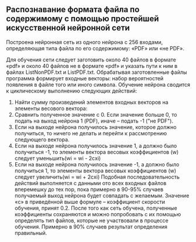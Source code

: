 Распознавание формата файла по содержимому с помощью простейшей искусственной нейронной сети
--------------------------------------------------------------------------------------------
Построена нейронная сеть из одного нейрона с 256 входами, определяющая типа файла по его содержимому: «PDF» или «не PDF». 

Для обучения сети следует заготовить около 40 файлов в формате «pdf» и около 40 файлов не в формате «pdf» и указать пути к ним в файлах ListNonPDF.txt и ListPDF.txt. Обрабатывая заготовленные файлы программа формирует входные векторы: набор вероятностей появления в файле того или иного символа. Обучение нейрона сводится к циклическому выполнению следующих действий:
1. Найти сумму произведений элементов входных векторов на элементы весового вектора:
2. Сравнить полученное значение с 0. Если значение больше 0, то подать на выход нейрона 1 (PDF), иначе – подать -1 ("не PDF").
3. Если на выходе нейрона получилось значение, которое должно получиться, то ничего не делать и перейти к рассмотрению следующего вектора.
4. Если на выходе нейрона получилось значение 1, а должно было получиться -1, то элементы вектора весовых коэффициентов (w) следует уменьшить(wi = wi - 2сxi)
5. Если на выходе нейрона получилось значение -1, а должно было получиться 1, то элементы вектора весовых коэффициентов (w) следует увеличить(wi = wi + 2сxi)
Подобная последовательность действий выполняется с данными ото всех входных файлов вперемешку до тех пор, пока примерно в 90-95% случаев получаемый выход нейрона будет совпадать с желаемым. Значение «с» в приведённой выше формуле – коэффициент скорости обучения, принят 0.2.
После того как сеть обучена, полученные коэффициенты сохраняются и можно попробовать с их помощью определять тип файлов, которые не участвовали в процессе обучения. Примерно в 90% случаев результат определения правильный.
